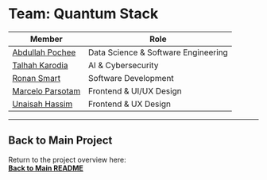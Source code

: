 # Team: Quantum Stack

| Member | Role |
|--------|------|
| [Abdullah Pochee](https://github.com/AbdullahP19) | Data Science & Software Engineering |
| [Talhah Karodia](https://github.com/TalhahKarodia) | AI & Cybersecurity |
| [Ronan Smart](https://github.com/u23528568) | Software Development |
| [Marcelo Parsotam](https://github.com/MarceloParsotam) | Frontend & UI/UX Design |
| [Unaisah Hassim](https://github.com/u23664828) | Frontend & UX Design |

---

## Back to Main Project
Return to the project overview here:  
**[Back to Main README](../README.md)**
